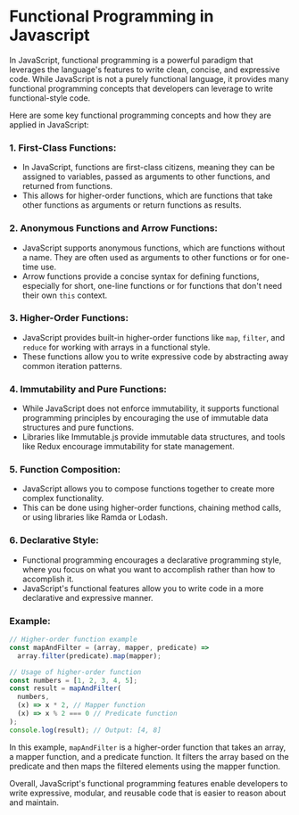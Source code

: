 # Functional Programming in Javascript

In JavaScript, functional programming is a powerful paradigm that leverages the language's features to write clean, concise, and expressive code. While JavaScript is not a purely functional language, it provides many functional programming concepts that developers can leverage to write functional-style code.

Here are some key functional programming concepts and how they are applied in JavaScript:

### 1. First-Class Functions:

- In JavaScript, functions are first-class citizens, meaning they can be assigned to variables, passed as arguments to other functions, and returned from functions.
- This allows for higher-order functions, which are functions that take other functions as arguments or return functions as results.

### 2. Anonymous Functions and Arrow Functions:

- JavaScript supports anonymous functions, which are functions without a name. They are often used as arguments to other functions or for one-time use.
- Arrow functions provide a concise syntax for defining functions, especially for short, one-line functions or for functions that don't need their own `this` context.

### 3. Higher-Order Functions:

- JavaScript provides built-in higher-order functions like `map`, `filter`, and `reduce` for working with arrays in a functional style.
- These functions allow you to write expressive code by abstracting away common iteration patterns.

### 4. Immutability and Pure Functions:

- While JavaScript does not enforce immutability, it supports functional programming principles by encouraging the use of immutable data structures and pure functions.
- Libraries like Immutable.js provide immutable data structures, and tools like Redux encourage immutability for state management.

### 5. Function Composition:

- JavaScript allows you to compose functions together to create more complex functionality.
- This can be done using higher-order functions, chaining method calls, or using libraries like Ramda or Lodash.

### 6. Declarative Style:

- Functional programming encourages a declarative programming style, where you focus on what you want to accomplish rather than how to accomplish it.
- JavaScript's functional features allow you to write code in a more declarative and expressive manner.

### Example:

```javascript
// Higher-order function example
const mapAndFilter = (array, mapper, predicate) =>
  array.filter(predicate).map(mapper);

// Usage of higher-order function
const numbers = [1, 2, 3, 4, 5];
const result = mapAndFilter(
  numbers,
  (x) => x * 2, // Mapper function
  (x) => x % 2 === 0 // Predicate function
);
console.log(result); // Output: [4, 8]
```

In this example, `mapAndFilter` is a higher-order function that takes an array, a mapper function, and a predicate function. It filters the array based on the predicate and then maps the filtered elements using the mapper function.

Overall, JavaScript's functional programming features enable developers to write expressive, modular, and reusable code that is easier to reason about and maintain.
